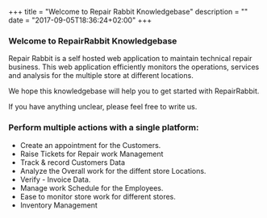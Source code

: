 +++
title = "Welcome to Repair Rabbit Knowledgebase"
description = ""
date = "2017-09-05T18:36:24+02:00"
+++


### Welcome to RepairRabbit Knowledgebase


Repair Rabbit is a self hosted web application to maintain technical repair business. This web application efficiently monitors the operations, services and analysis for the multiple store at different locations.  

We hope this knowledgebase will help you to get started with RepairRabbit.

If you have anything unclear, please feel free to write us.


### Perform multiple actions with a single platform:

* Create an appointment for the Customers. 
* Raise Tickets for Repair work Management
* Track & record Customers Data
* Analyze the Overall work for the diffent store Locations.
* Verify - Invoice Data.
* Manage work Schedule for the Employees. 
* Ease to monitor store work for different stores.
* Inventory Management
